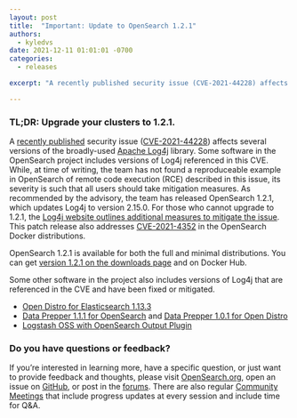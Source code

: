 ```yaml
---
layout: post
title:  "Important: Update to OpenSearch 1.2.1"
authors:
  - kyledvs
date: 2021-12-11 01:01:01 -0700
categories:
  - releases

excerpt: "A recently published security issue (CVE-2021-44228) affects several versions of the broadly-used Apache Log4j library. Some software in the OpenSearch project includes versions of Log4j referenced in this CVE. While, at time of writing, the team has not found a reproduceable example in OpenSearch of remote code execution (RCE) described in this issue, its severity is such that all users should take mitigation measures. As recommended by the advisory, the team has released OpenSearch 1.2.1, which updates Log4j to version 2.15.0. For those who cannot upgrade to 1.2.1, the Log4j website outlines additional measures to mitigate the issue. This patch release also addresses CVE-2021-4352 in the OpenSearch Docker distributions."

---
```


### TL;DR: Upgrade your clusters to 1.2.1.

A [recently published](https://www.lunasec.io/docs/blog/log4j-zero-day/) security issue ([CVE-2021-44228](https://nvd.nist.gov/vuln/detail/CVE-2021-44228)) affects several versions of the broadly-used [Apache Log4j](https://logging.apache.org/log4j/2.x/) library. Some software in the OpenSearch project includes versions of Log4j referenced in this CVE. While, at time of writing, the team has not found a reproduceable example in OpenSearch of remote code execution (RCE) described in this issue, its severity is such that all users should take mitigation measures. As recommended by the advisory, the team has released OpenSearch 1.2.1, which updates Log4j to version 2.15.0. For those who cannot upgrade to 1.2.1, the [Log4j website outlines additional measures to mitigate the issue](https://logging.apache.org/log4j/2.x/). This patch release also addresses [CVE-2021-4352](https://alas.aws.amazon.com/AL2/ALAS-2021-1722.html) in the OpenSearch Docker distributions. 

OpenSearch 1.2.1 is available for both the full and minimal distributions. You can get [version 1.2.1 on the downloads page](https://opensearch.org/versions/opensearch-1-2-0.html) and on Docker Hub.

Some other software in the project also includes versions of Log4j that are referenced in the CVE and have been fixed or mitigated.

* [Open Distro for Elasticsearch 1.13.3](https://opendistro.github.io/for-elasticsearch/downloads.html)
* [Data Prepper 1.1.1 for OpenSearch](/downloads.html#data-prepper) and [Data Prepper 1.0.1 for Open Distro](https://opendistro.github.io/for-elasticsearch/downloads.html#ingest) 
* [Logstash OSS with OpenSearch Output Plugin](https://discuss.elastic.co/t/apache-log4j2-remote-code-execution-rce-vulnerability-cve-2021-44228-esa-2021-31/291476) 


### Do you have questions or feedback?

If you’re interested in learning more, have a specific question, or just want to provide feedback and thoughts, please visit [OpenSearch.org](https://opensearch.org/), open an issue on [GitHub](https://github.com/opensearch-project/OpenSearch/issues), or post in the [forums](https://discuss.opendistrocommunity.dev/). There are also regular [Community Meetings](https://opensearch.org/events/) that include progress updates at every session and include time for Q&A.
